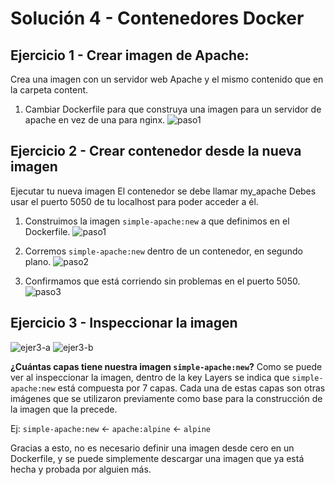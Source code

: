 # Solución 4 - Contenedores Docker

## Ejercicio 1 - Crear imagen de Apache:
Crea una imagen con un servidor web Apache y el mismo contenido que en la carpeta content.

1. Cambiar Dockerfile para que construya una imagen para un servidor de apache en vez de una para nginx.
![paso1](https://i.imgur.com/NBOYQf6.png)

## Ejercicio 2 - Crear contenedor desde la nueva imagen
Ejecutar tu nueva imagen El contenedor se debe llamar my_apache Debes usar el puerto 5050 de tu localhost para poder acceder a él. 

1. Construimos la imagen `simple-apache:new` a que definimos en el Dockerfile.
![paso1](https://i.imgur.com/XlIo3Ef.png)

2. Corremos `simple-apache:new` dentro de un contenedor, en segundo plano.
![paso2](https://i.imgur.com/9l8jNFr.png)

3. Confirmamos que está corriendo sin problemas en el puerto 5050.
![paso3](https://i.imgur.com/za5iFf1.png)

## Ejercicio 3 - Inspeccionar la imagen

![ejer3-a](https://i.imgur.com/jgSLVuu.png)
![ejer3-b](https://i.imgur.com/JrnkOep.png)

**¿Cuántas capas tiene nuestra imagen `simple-apache:new`?**
Como se puede ver al inspeccionar la imagen, dentro de la key Layers se indica que `simple-apache:new` está compuesta por 7 capas. Cada una de estas capas son otras imágenes que se utilizaron previamente como base para la construcción de la imagen que la precede.

Ej:  `simple-apache:new` <- `apache:alpine` <- `alpine`

Gracias a esto, no es necesario definir una imagen desde cero en un Dockerfile, y se puede simplemente descargar una imagen que ya está hecha y probada por alguien más.
